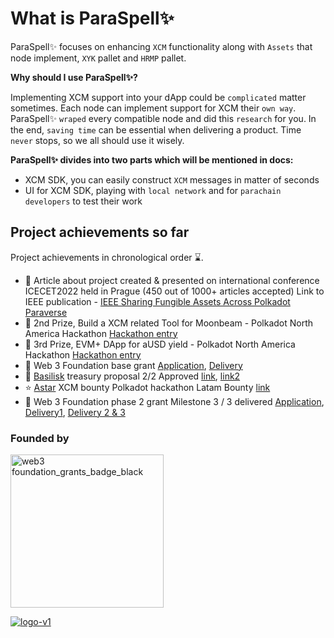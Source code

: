 # What is ParaSpell✨

ParaSpell✨ focuses on enhancing `XCM` functionality along with `Assets` that node implement, `XYK` pallet and `HRMP` pallet.

**Why should I use ParaSpell✨?**

Implementing XCM support into your dApp could be `complicated` matter sometimes. Each node can implement support for XCM their `own way`. ParaSpell✨ `wraped` every compatible node and did this `research` for you. In the end, `saving time` can be essential when delivering a product. Time `never` stops, so we all should use it wisely.

**ParaSpell✨ divides into two parts which will be mentioned in docs:**

- XCM SDK, you can easily construct `XCM` messages in matter of seconds 
- UI for XCM SDK, playing with `local network` and for `parachain developers` to test their work

## Project achievements so far
Project achievements in chronological order ⌛️.

- 📙 Article about project created & presented on international conference ICECET2022 held in Prague (450 out of 1000+ articles accepted) Link to IEEE publication - [IEEE Sharing Fungible Assets Across Polkadot Paraverse](https://ieeexplore.ieee.org/document/9872938/)
- 🥈 2nd Prize, Build a XCM related Tool for Moonbeam - Polkadot North America Hackathon [Hackathon entry](https://devpost.com/software/polkachange-cross-blockchain-transfer-tool)
- 🥉 3rd Prize, EVM+ DApp for aUSD yield - Polkadot North America Hackathon [Hackathon entry](https://devpost.com/software/polkachange-cross-blockchain-transfer-tool)
- 🎈 Web 3 Foundation base grant [Application](https://github.com/w3f/Grants-Program/pull/1118), [Delivery](https://github.com/w3f/Grant-Milestone-Delivery/pull/584)
- 🐍 [Basilisk](https://bsx.fi/) treasury proposal 2/2 Approved [link](https://basilisk.subsquare.io/treasury/proposal/2), [link2](https://basilisk.subsquare.io/treasury/proposal/4)
- ⭐️ [Astar](https://astar.network/) XCM bounty Polkadot hackathon Latam Bounty [link](https://github.com/AstarNetwork/AstarBounties/pull/17)
- 🔭 Web 3 Foundation phase 2 grant Milestone 3 / 3 delivered [Application](https://github.com/w3f/Grants-Program/pull/1245), [Delivery1](https://github.com/w3f/Grant-Milestone-Delivery/pull/670), [Delivery 2 & 3](https://github.com/w3f/Grant-Milestone-Delivery/pull/715)

### Founded by

[<img width="245" alt="web3 foundation_grants_badge_black" src="https://user-images.githubusercontent.com/55763425/211145923-f7ee2a57-3e63-4b7d-9674-2da9db46b2ee.png">](https://github.com/w3f/Grants-Program/pull/1245)

[![logo-v1](https://user-images.githubusercontent.com/55763425/204865221-90d2b3cd-f2ac-48a2-a367-08722aa8e923.svg)](https://bsx.fi/)
